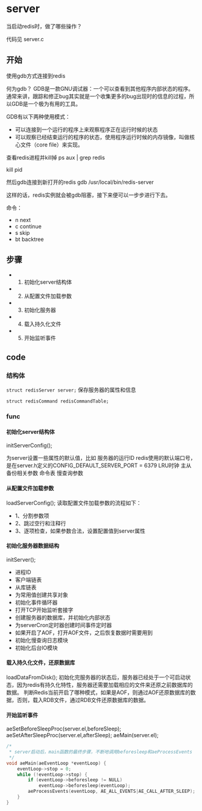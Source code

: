 # server

当启动redis时，做了哪些操作？

代码见 server.c

## 开始
使用gdb方式连接到redis

何为gdb？
GDB是一款GNU调试器：一个可以查看到其他程序内部状态的程序。通常来讲，跟踪和修正bug其实就是一个收集更多的bug出现时的信息的过程，所以GDB是一个极为有用的工具。

GDB有以下两种使用模式：

* 可以连接到一个运行的程序上来观察程序正在运行时候的状态
* 可以观察已经结束运行的程序的状态，使用程序运行时候的内存镜像，叫做核心文件（core file）来实现。

查看redis进程并kill掉
ps aux | grep redis

kill pid

然后gdb连接到新打开的redis
gdb /usr/local/bin/redis-server

这样的话，redis实例就会被gdb阻塞，接下来便可以一步步进行下去。

命令：
* n next
* c continue
* s skip
* bt backtree

## 步骤
- 1. 初始化server结构体
- 2. 从配置文件加载参数
- 3. 初始化服务器
- 4. 载入持久化文件
- 5. 开始监听事件

## code
### 结构体
`struct redisServer server;`
保存服务器的属性和信息

`struct redisCommand redisCommandTable;`

### func
#### 初始化server结构体
initServerConfig();

为server设置一些属性的默认值，比如
服务器的运行ID
redis使用的默认端口号，是在server.h定义的CONFIG_DEFAULT_SERVER_PORT = 6379
LRU时钟
主从备份相关参数
命令表
慢查询参数

#### 从配置文件加载参数
loadServerConfig();
读取配置文件加载参数的流程如下：

- 1、分割参数项
- 2、跳过空行和注释行
- 3、逐项检查，如果参数合法，设置配置值到server属性

#### 初始化服务器数据结构
initServer();
* 进程ID
* 客户端链表
* 从库链表
* 为常用值创建共享对象
* 初始化事件循环器
* 打开TCP开始监听套接字
* 创建服务器的数据库，并初始化内部状态
* 为serverCron定时器创建时间事件定时器
* 如果开启了AOF，打开AOF文件，之后恢复数据时需要用到
* 初始化慢查询日志模块
* 初始化后台IO模块

#### 载入持久化文件，还原数据库
loadDataFromDisk();
初始化完服务器的状态后，服务器已经处于一个可启动状态，因为redis有持久化特性，服务器还需要加载相应的文件来还原之前数据库的数据。 判断Redis当前开启了哪种模式，如果是AOF，则通过AOF还原数据库的数据，否则，载入RDB文件，通过RDB文件还原数据库的数据。

#### 开始监听事件
aeSetBeforeSleepProc(server.el,beforeSleep);
aeSetAfterSleepProc(server.el,afterSleep);
aeMain(server.el);

```c
/*
 * server启动后，main函数的最终步骤，不断地调用beforesleep和aeProcessEvents
 */
void aeMain(aeEventLoop *eventLoop) {
    eventLoop->stop = 0;
    while (!eventLoop->stop) {
        if (eventLoop->beforesleep != NULL)
            eventLoop->beforesleep(eventLoop);
        aeProcessEvents(eventLoop, AE_ALL_EVENTS|AE_CALL_AFTER_SLEEP);
    }
}
```


    